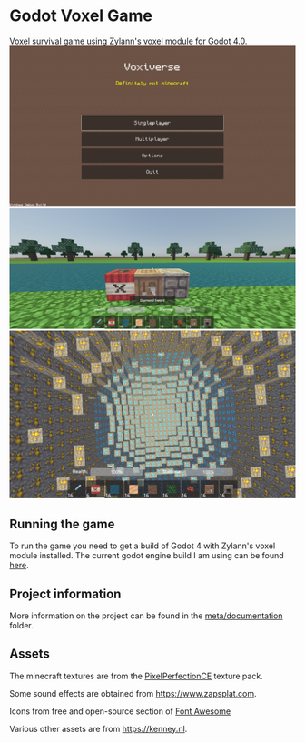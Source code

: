 # Godot Voxel Game

Voxel survival game using Zylann's [voxel module](https://github.com/Zylann/godot_voxel) for Godot 4.0.
![Screenshot 0](./meta/screenshots/2022-9-26_19.35.48.png)
![Screenshot 1](./meta/screenshots/2022-07-22-screenshot-1.png)
![Screenshot 2](./meta/screenshots/2022-07-22-screenshot.png)

## Running the game
To run the game you need to get a build of Godot 4 with Zylann's voxel module installed.
The current godot engine build I am using can be found [here](https://github.com/Zylann/godot_voxel/actions/runs/3509272515).

## Project information
More information on the project can be found in the [meta/documentation](./meta/documentation/) folder.

## Assets
The minecraft textures are from the [PixelPerfectionCE](https://github.com/Athemis/PixelPerfectionCE/tree/master) texture pack.

Some sound effects are obtained from https://www.zapsplat.com.

Icons from free and open-source section of [Font Awesome](https://fontawesome.com/)

Various other assets are from https://kenney.nl.
